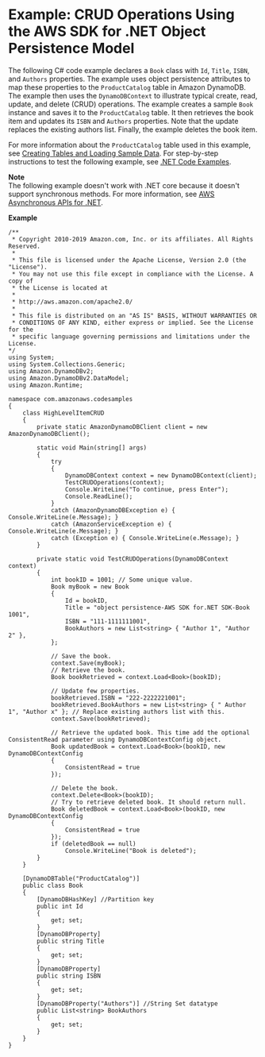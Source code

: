 # Example: CRUD Operations Using the AWS SDK for \.NET Object Persistence Model<a name="CRUDHighLevelExample1"></a>

The following C\# code example declares a `Book` class with `Id`, `Title`, `ISBN`, and `Authors` properties\. The example uses object persistence attributes to map these properties to the `ProductCatalog` table in Amazon DynamoDB\. The example then uses the `DynamoDBContext` to illustrate typical create, read, update, and delete \(CRUD\) operations\. The example creates a sample `Book` instance and saves it to the `ProductCatalog` table\. It then retrieves the book item and updates its `ISBN` and `Authors` properties\. Note that the update replaces the existing authors list\. Finally, the example deletes the book item\. 

For more information about the `ProductCatalog` table used in this example, see [Creating Tables and Loading Sample Data](SampleData.md)\. For step\-by\-step instructions to test the following example, see [\.NET Code Examples](CodeSamples.DotNet.md)\.

**Note**  
 The following example doesn't work with \.NET core because it doesn't support synchronous methods\. For more information, see [AWS Asynchronous APIs for \.NET](https://docs.aws.amazon.com/sdk-for-net/v3/developer-guide/sdk-net-async-api.html)\. 

**Example**  

```
/**
 * Copyright 2010-2019 Amazon.com, Inc. or its affiliates. All Rights Reserved.
 *
 * This file is licensed under the Apache License, Version 2.0 (the "License").
 * You may not use this file except in compliance with the License. A copy of
 * the License is located at
 *
 * http://aws.amazon.com/apache2.0/
 *
 * This file is distributed on an "AS IS" BASIS, WITHOUT WARRANTIES OR
 * CONDITIONS OF ANY KIND, either express or implied. See the License for the
 * specific language governing permissions and limitations under the License.
*/
using System;
using System.Collections.Generic;
using Amazon.DynamoDBv2;
using Amazon.DynamoDBv2.DataModel;
using Amazon.Runtime;

namespace com.amazonaws.codesamples
{
    class HighLevelItemCRUD
    {
        private static AmazonDynamoDBClient client = new AmazonDynamoDBClient();

        static void Main(string[] args)
        {
            try
            {
                DynamoDBContext context = new DynamoDBContext(client);
                TestCRUDOperations(context);
                Console.WriteLine("To continue, press Enter");
                Console.ReadLine();
            }
            catch (AmazonDynamoDBException e) { Console.WriteLine(e.Message); }
            catch (AmazonServiceException e) { Console.WriteLine(e.Message); }
            catch (Exception e) { Console.WriteLine(e.Message); }
        }

        private static void TestCRUDOperations(DynamoDBContext context)
        {
            int bookID = 1001; // Some unique value.
            Book myBook = new Book
            {
                Id = bookID,
                Title = "object persistence-AWS SDK for.NET SDK-Book 1001",
                ISBN = "111-1111111001",
                BookAuthors = new List<string> { "Author 1", "Author 2" },
            };

            // Save the book.
            context.Save(myBook);
            // Retrieve the book.
            Book bookRetrieved = context.Load<Book>(bookID);

            // Update few properties.
            bookRetrieved.ISBN = "222-2222221001";
            bookRetrieved.BookAuthors = new List<string> { " Author 1", "Author x" }; // Replace existing authors list with this.
            context.Save(bookRetrieved);

            // Retrieve the updated book. This time add the optional ConsistentRead parameter using DynamoDBContextConfig object.
            Book updatedBook = context.Load<Book>(bookID, new DynamoDBContextConfig
            {
                ConsistentRead = true
            });

            // Delete the book.
            context.Delete<Book>(bookID);
            // Try to retrieve deleted book. It should return null.
            Book deletedBook = context.Load<Book>(bookID, new DynamoDBContextConfig
            {
                ConsistentRead = true
            });
            if (deletedBook == null)
                Console.WriteLine("Book is deleted");
        }
    }

    [DynamoDBTable("ProductCatalog")]
    public class Book
    {
        [DynamoDBHashKey] //Partition key
        public int Id
        {
            get; set;
        }
        [DynamoDBProperty]
        public string Title
        {
            get; set;
        }
        [DynamoDBProperty]
        public string ISBN
        {
            get; set;
        }
        [DynamoDBProperty("Authors")] //String Set datatype
        public List<string> BookAuthors
        {
            get; set;
        }
    }
}
```